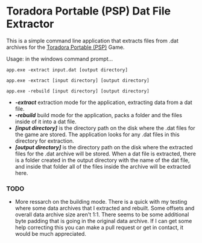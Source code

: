 # Toradora Portable (PSP) Dat File Extractor
This is a simple command line application that extracts files from .dat archives for the [Toradora Portable (PSP)](https://cdromance.com/psp/torador-portable-english/) Game.

Usage: in the windows command prompt...

`app.exe -extract input.dat [output directory]`

`app.exe -extract [input directory] [output directory]`

`app.exe -rebuild [input directory] [output directory]`

- ***-extract*** extraction mode for the application, extracting data from a dat file.
- ***-rebuild*** build mode for the application, packs a folder and the files inside of it into a dat file.
- ***[input directory]*** is the directory path on the disk where the .dat files for the game are stored. The application looks for any .dat files in this directory for extraction.
- ***[output directory]*** is the directory path on the disk where the extracted files for the .dat archive will be stored. When a dat file is extracted, there is a folder created in the output directory with the name of the dat file, and inside that folder all of the files inside the archive will be extracted here.

### TODO
- More ressarch on the building mode. There is a quick with my testing where some data archives that I extracted and rebuilt. Some offsets and overall data archive size aren't 1:1. There seems to be some additional byte padding that is going in the original data archive. If I can get some help correcting this you can make a pull request or get in contact, it would be much appreciated.
